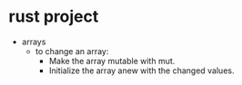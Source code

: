 # rust project

- arrays
  - to change an array:
    - Make the array mutable with mut.
    - Initialize the array anew with the changed values.